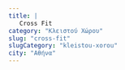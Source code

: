```yaml
---
title: |
   Cross Fit
category: "Κλειστού Χώρου"
slug: "cross-fit"
slugCategory: "kleistou-xorou"
city: "Αθήνα"
---
```


